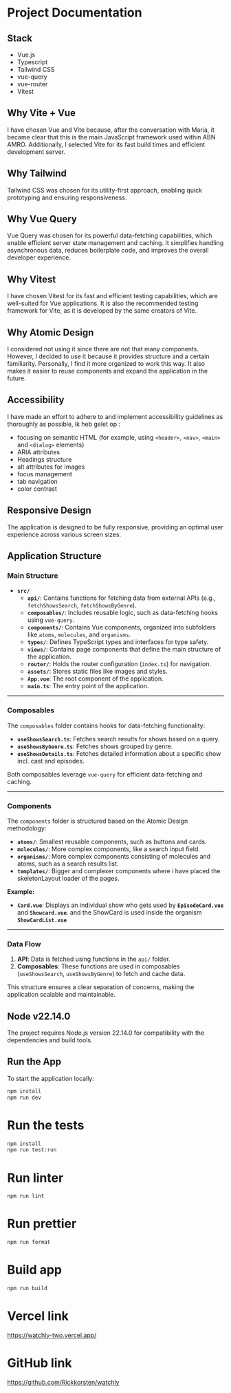 # Project Documentation

## Stack

- Vue.js
- Typescript
- Tailwind CSS
- vue-query
- vue-router
- Vitest

## Why Vite + Vue
I have chosen Vue and Vite because, after the conversation with Maria, it became clear that this is the main JavaScript framework used within ABN AMRO. Additionally, I selected Vite for its fast build times and efficient development server.

## Why Tailwind
Tailwind CSS was chosen for its utility-first approach, enabling quick prototyping and ensuring responsiveness.

## Why Vue Query
Vue Query was chosen for its powerful data-fetching capabilities, which enable efficient server state management and caching. It simplifies handling asynchronous data, reduces boilerplate code, and improves the overall developer experience.

## Why Vitest
I have chosen Vitest for its fast and efficient testing capabilities, which are well-suited for Vue applications. It is also the recommended testing framework for Vite, as it is developed by the same creators of Vite.

## Why Atomic Design
I considered not using it since there are not that many components. However, I decided to use it because it provides structure and a certain familiarity. Personally, I find it more organized to work this way. It also makes it easier to reuse components and expand the application in the future.

## Accessibility
I have made an effort to adhere to and implement accessibility guidelines as thoroughly as possible, ik heb gelet op :

- focusing on semantic HTML (for example, using `<header>`, `<nav>`, `<main>` and `<dialog>` elements)
- ARIA attributes
- Headings structure
- alt attributes for images
- focus management
- tab navigation
- color contrast

## Responsive Design
The application is designed to be fully responsive, providing an optimal user experience across various screen sizes.

## Application Structure

### **Main Structure**
- **`src/`**
    - **`api/`**: Contains functions for fetching data from external APIs (e.g., `fetchShowsSearch`, `fetchShowsByGenre`).
    - **`composables/`**: Includes reusable logic, such as data-fetching hooks using `vue-query`.
    - **`components/`**: Contains Vue components, organized into subfolders like `atoms`, `molecules`, and `organisms`.
    - **`types/`**: Defines TypeScript types and interfaces for type safety.
    - **`views/`**: Contains page components that define the main structure of the application.
    - **`router/`**: Holds the router configuration (`index.ts`) for navigation.
    - **`assets/`**: Stores static files like images and styles.
    - **`App.vue`**: The root component of the application.
    - **`main.ts`**: The entry point of the application.

---

### **Composables**
The `composables` folder contains hooks for data-fetching functionality:
- **`useShowsSearch.ts`**: Fetches search results for shows based on a query.
- **`useShowsByGenre.ts`**: Fetches shows grouped by genre.
- **`useShowsDetails.ts`**: Fetches detailed information about a specific show incl. cast and episodes.

Both composables leverage `vue-query` for efficient data-fetching and caching.

---

### **Components**
The `components` folder is structured based on the Atomic Design methodology:
- **`atoms/`**: Smallest reusable components, such as buttons and cards.
- **`molecules/`**: More complex components, like a search input field.
- **`organisms/`**: More complex components consisting of molecules and atoms, such as a search results list.
- **`templates/`**: Bigger and complexer components where i have placed the skeletonLayout loader of the pages.

**Example:**
- **`Card.vue`**: Displays an individual show who gets used by **`EpisodeCard.vue`** and **`Showcard.vue`**. and the ShowCard is used inside the organism **`ShowCardList.vue`**

---

### **Data Flow**
1. **API**: Data is fetched using functions in the `api/` folder.
2. **Composables**: These functions are used in composables (`useShowsSearch`, `useShowsByGenre`) to fetch and cache data.

This structure ensures a clear separation of concerns, making the application scalable and maintainable.

## Node v22.14.0

The project requires Node.js version 22.14.0 for compatibility with the dependencies and build tools.

## Run the App

To start the application locally:

```bash
npm install
npm run dev
```

# Run the tests

```bash
npm install
npm run test:run
```
# Run linter

```bash
npm run lint
```

# Run prettier

```bash
npm run format
```

# Build app

```bash
npm run build
```

# Vercel link
https://watchly-two.vercel.app/

# GitHub link
https://github.com/Rickkorsten/watchly
